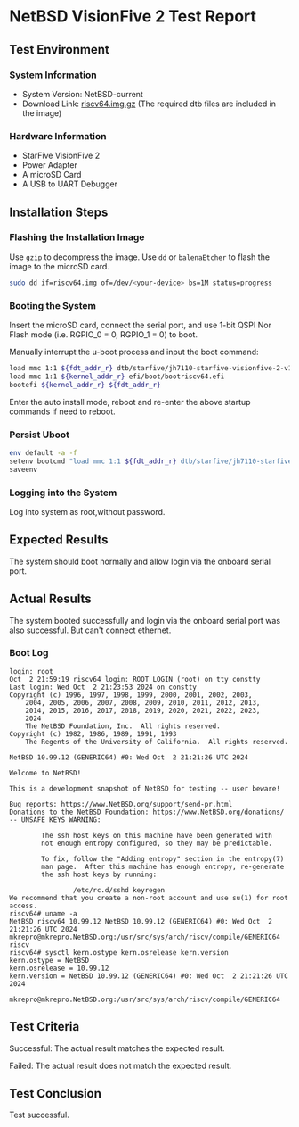 # NetBSD VisionFive 2 Test Report

## Test Environment

### System Information

- System Version: NetBSD-current
- Download Link: [riscv64.img.gz](https://nyftp.netbsd.org/pub/NetBSD-daily/HEAD/latest/riscv-riscv64/binary/gzimg/)
(The required dtb files are included in the image)

### Hardware Information

- StarFive VisionFive 2
- Power Adapter
- A microSD Card
- A USB to UART Debugger

## Installation Steps

### Flashing the Installation Image

Use `gzip` to decompress the image.
Use `dd` or `balenaEtcher` to flash the image to the microSD card.

```bash
sudo dd if=riscv64.img of=/dev/<your-device> bs=1M status=progress
```

### Booting the System

Insert the microSD card, connect the serial port, and use 1-bit QSPI Nor Flash mode (i.e. RGPIO_0 = 0, RGPIO_1 = 0) to boot.

Manually interrupt the u-boot process and input the boot command:

```bash
load mmc 1:1 ${fdt_addr_r} dtb/starfive/jh7110-starfive-visionfive-2-v1.3b.dtb
load mmc 1:1 ${kernel_addr_r} efi/boot/bootriscv64.efi
bootefi ${kernel_addr_r} ${fdt_addr_r}
```

Enter the auto install mode, reboot and re-enter the above startup commands if need to reboot.

### Persist Uboot

```bash
env default -a -f
setenv bootcmd "load mmc 1:1 ${fdt_addr_r} dtb/starfive/jh7110-starfive-visionfive-2-v1.3b.dtb; load mmc 1:1 ${kernel_addr_r} efi/boot/bootriscv64.efi; bootefi ${kernel_addr_r} ${fdt_addr_r}"
saveenv
```

### Logging into the System
Log into system as root,without password. 

## Expected Results

The system should boot normally and allow login via the onboard serial port.

## Actual Results

The system booted successfully and login via the onboard serial port was also successful.
But can't connect ethernet.

### Boot Log

```log
login: root
Oct  2 21:59:19 riscv64 login: ROOT LOGIN (root) on tty constty
Last login: Wed Oct  2 21:23:53 2024 on constty
Copyright (c) 1996, 1997, 1998, 1999, 2000, 2001, 2002, 2003,
    2004, 2005, 2006, 2007, 2008, 2009, 2010, 2011, 2012, 2013,
    2014, 2015, 2016, 2017, 2018, 2019, 2020, 2021, 2022, 2023,
    2024
    The NetBSD Foundation, Inc.  All rights reserved.
Copyright (c) 1982, 1986, 1989, 1991, 1993
    The Regents of the University of California.  All rights reserved.

NetBSD 10.99.12 (GENERIC64) #0: Wed Oct  2 21:21:26 UTC 2024

Welcome to NetBSD!

This is a development snapshot of NetBSD for testing -- user beware!

Bug reports: https://www.NetBSD.org/support/send-pr.html
Donations to the NetBSD Foundation: https://www.NetBSD.org/donations/
-- UNSAFE KEYS WARNING:

        The ssh host keys on this machine have been generated with
        not enough entropy configured, so they may be predictable.

        To fix, follow the "Adding entropy" section in the entropy(7)
        man page.  After this machine has enough entropy, re-generate
        the ssh host keys by running:

                /etc/rc.d/sshd keyregen
We recommend that you create a non-root account and use su(1) for root access.
riscv64# uname -a
NetBSD riscv64 10.99.12 NetBSD 10.99.12 (GENERIC64) #0: Wed Oct  2 21:21:26 UTC 2024  mkrepro@mkrepro.NetBSD.org:/usr/src/sys/arch/riscv/compile/GENERIC64 riscv
riscv64# sysctl kern.ostype kern.osrelease kern.version
kern.ostype = NetBSD
kern.osrelease = 10.99.12
kern.version = NetBSD 10.99.12 (GENERIC64) #0: Wed Oct  2 21:21:26 UTC 2024
        mkrepro@mkrepro.NetBSD.org:/usr/src/sys/arch/riscv/compile/GENERIC64

```

## Test Criteria

Successful: The actual result matches the expected result.

Failed: The actual result does not match the expected result.

## Test Conclusion

Test successful.
